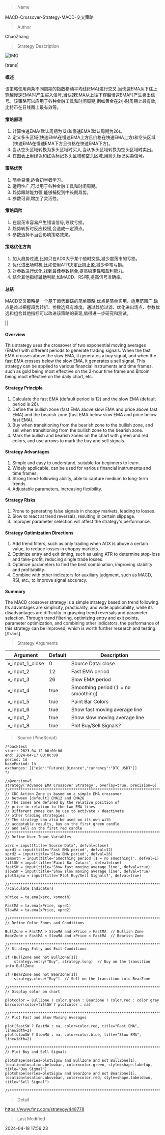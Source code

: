 
> Name

MACD-Crossover-Strategy-MACD-交叉策略

> Author

ChaoZhang

> Strategy Description

![IMG](https://www.fmz.com/upload/asset/11463961011dbd7f689.png)

[trans]
#### 概述
该策略使用两条不同周期的指数移动平均线(EMA)进行交叉,当快速EMA从下往上穿越慢速EMA时产生买入信号,当快速EMA从上往下穿越慢速EMA时产生卖出信号。该策略可以应用于各种金融工具和时间周期,例如黄金在2小时周期上最有效,比特币在日线图上最有效等。

#### 策略原理
1. 计算快速EMA(默认周期为12)和慢速EMA(默认周期为26)。
2. 定义多头区域(快速EMA在慢速EMA上方且价格在快速EMA上方)和空头区域(快速EMA在慢速EMA下方且价格在快速EMA下方)。  
3. 当从空头区域转换为多头区域时买入,当从多头区域转换为空头区域时卖出。
4. 在图表上用绿色和红色标记多头区域和空头区域,用箭头标记买卖信号。

#### 策略优势
1. 简单易懂,适合初学者学习。
2. 适用性广,可以用于各种金融工具和时间周期。
3. 趋势跟踪能力强,能够捕捉到中长期趋势。
4. 参数可调,增加了灵活性。

#### 策略风险
1. 在震荡市容易产生错误信号,导致亏损。
2. 趋势转折时反应较慢,会造成一定滑点。 
3. 参数选择不当会影响策略效果。

#### 策略优化方向  
1. 加入趋势过滤,比如只在ADX大于某个值时交易,减少震荡市的亏损。
2. 优化进出场时机,比如使用ATR决定止损止盈,减少单笔亏损。
3. 对参数进行优化,找到最佳参数组合,提高稳定性和盈利能力。
4. 结合其他指标辅助判断,如MACD、RSI等,提高信号准确率。

#### 总结
MACD交叉策略是一个基于趋势跟踪的简单策略,优点是简单实用、适用范围广,缺点是难以把握趋势转折、参数选择有难度。通过趋势过滤、优化进出场点、参数优选和组合其他指标可以改进该策略的表现,值得进一步研究和测试。

||

#### Overview
This strategy uses the crossover of two exponential moving averages (EMAs) with different periods to generate trading signals. When the fast EMA crosses above the slow EMA, it generates a buy signal, and when the fast EMA crosses below the slow EMA, it generates a sell signal. This strategy can be applied to various financial instruments and time frames, such as gold being most effective on the 2-hour time frame and Bitcoin being most effective on the daily chart, etc.

#### Strategy Principle
1. Calculate the fast EMA (default period is 12) and the slow EMA (default period is 26).
2. Define the bullish zone (fast EMA above slow EMA and price above fast EMA) and the bearish zone (fast EMA below slow EMA and price below fast EMA).
3. Buy when transitioning from the bearish zone to the bullish zone, and sell when transitioning from the bullish zone to the bearish zone.
4. Mark the bullish and bearish zones on the chart with green and red colors, and use arrows to mark the buy and sell signals.

#### Strategy Advantages
1. Simple and easy to understand, suitable for beginners to learn.
2. Widely applicable, can be used for various financial instruments and time frames.
3. Strong trend-following ability, able to capture medium to long-term trends.
4. Adjustable parameters, increasing flexibility.

#### Strategy Risks
1. Prone to generating false signals in choppy markets, leading to losses.
2. Slow to react at trend reversals, resulting in certain slippage.
3. Improper parameter selection will affect the strategy's performance.

#### Strategy Optimization Directions
1. Add trend filters, such as only trading when ADX is above a certain value, to reduce losses in choppy markets.
2. Optimize entry and exit timing, such as using ATR to determine stop-loss and take-profit, reducing single trade losses.
3. Optimize parameters to find the best combination, improving stability and profitability.
4. Combine with other indicators for auxiliary judgment, such as MACD, RSI, etc., to improve signal accuracy.

#### Summary
The MACD crossover strategy is a simple strategy based on trend following. Its advantages are simplicity, practicality, and wide applicability, while its disadvantages are difficulty in grasping trend reversals and parameter selection. Through trend filtering, optimizing entry and exit points, parameter optimization, and combining other indicators, the performance of this strategy can be improved, which is worth further research and testing.
[/trans]

> Strategy Arguments



|Argument|Default|Description|
|----|----|----|
|v_input_1_close|0|Source Data: close|high|low|open|hl2|hlc3|hlcc4|ohlc4|
|v_input_2|12|Fast EMA period|
|v_input_3|26|Slow EMA period|
|v_input_4|true|Smoothing period (1 = no smoothing)|
|v_input_5|true|Paint Bar Colors|
|v_input_6|true|Show fast moving average line|
|v_input_7|true|Show slow moving average line|
|v_input_8|true|Plot Buy/Sell Signals?|


> Source (PineScript)

``` pinescript
/*backtest
start: 2023-04-12 00:00:00
end: 2024-04-17 00:00:00
period: 1d
basePeriod: 1h
exchanges: [{"eid":"Futures_Binance","currency":"BTC_USDT"}]
*/

//@version=5
strategy('Advance EMA Crossover Strategy', overlay=true, precision=6)
//****************************************************************************//
// CDC Action Zone is based on a simple EMA crossover 
// between [default] EMA12 and EMA26
// The zones are defined by the relative position of 
// price in relation to the two EMA lines
// Different zones can be use to activate / deactivate 
// other trading strategies
// The strategy can also be used on its own with 
// acceptable results, buy on the first green candle
// and sell on the first red candle
//****************************************************************************//
// Define User Input Variables

xsrc = input(title='Source Data', defval=close)
xprd1 = input(title='Fast EMA period', defval=12)
xprd2 = input(title='Slow EMA period', defval=26)
xsmooth = input(title='Smoothing period (1 = no smoothing)', defval=1)
fillSW = input(title='Paint Bar Colors', defval=true)
fastSW = input(title='Show fast moving average line', defval=true)
slowSW = input(title='Show slow moving average line', defval=true)
plotSigsw = input(title='Plot Buy/Sell Signals?', defval=true)

//****************************************************************************//
//Calculate Indicators

xPrice = ta.ema(xsrc, xsmooth)

FastMA = ta.ema(xPrice, xprd1)
SlowMA = ta.ema(xPrice, xprd2)

//****************************************************************************//
// Define Color Zones and Conditions

BullZone = FastMA > SlowMA and xPrice > FastMA  // Bullish Zone
BearZone = FastMA < SlowMA and xPrice < FastMA  // Bearish Zone

//****************************************************************************//
// Strategy Entry and Exit Conditions

if (BullZone and not BullZone[1])
    strategy.entry("Buy", strategy.long)  // Buy on the transition into BullZone

if (BearZone and not BearZone[1])
    strategy.close("Buy")  // Sell on the transition into BearZone

//****************************************************************************//
// Display color on chart

plotcolor = BullZone ? color.green : BearZone ? color.red : color.gray
barcolor(color=fillSW ? plotcolor : na)

//****************************************************************************//
// Plot Fast and Slow Moving Averages

plot(fastSW ? FastMA : na, color=color.red, title="Fast EMA", linewidth=2)
plot(slowSW ? SlowMA : na, color=color.blue, title="Slow EMA", linewidth=2)

//****************************************************************************//
// Plot Buy and Sell Signals

plotshape(series=plotSigsw and BullZone and not BullZone[1], location=location.belowbar, color=color.green, style=shape.labelup, title="Buy Signal")
plotshape(series=plotSigsw and BearZone and not BearZone[1], location=location.abovebar, color=color.red, style=shape.labeldown, title="Sell Signal")

//****************************************************************************//

```

> Detail

https://www.fmz.com/strategy/448778

> Last Modified

2024-04-18 17:56:23
